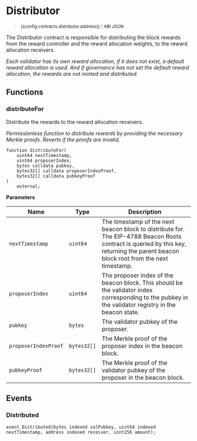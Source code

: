 <script setup>
  import config from '@berachain/config/constants.json';
</script>

# Distributor

> <small><a target="_blank" :href="config.testnet.dapps.beratrail.url + 'address/' + config.contracts.distributor.address">{{config.contracts.distributor.address}}</a><span v-if="config.contracts.distributor.abi">&nbsp;|&nbsp;<a target="_blank" :href="config.contracts.distributor.abi">ABI JSON</a></span></small>

The Distributor contract is responsible for distributing the block rewards from the reward controller
and the reward allocation weights, to the reward allocation receivers.

_Each validator has its own reward allocation, if it does not exist, a default reward allocation is used.
And if governance has not set the default reward allocation, the rewards are not minted and distributed._

## Functions

### distributeFor

Distribute the rewards to the reward allocation receivers.

_Permissionless function to distribute rewards by providing the necessary Merkle proofs. Reverts if the
proofs are invalid._

```solidity
function distributeFor(
    uint64 nextTimestamp,
    uint64 proposerIndex,
    bytes calldata pubkey,
    bytes32[] calldata proposerIndexProof,
    bytes32[] calldata pubkeyProof
)
    external;
```

**Parameters**

| Name                 | Type        | Description                                                                                                                                                                          |
| -------------------- | ----------- | ------------------------------------------------------------------------------------------------------------------------------------------------------------------------------------ |
| `nextTimestamp`      | `uint64`    | The timestamp of the next beacon block to distribute for. The EIP-4788 Beacon Roots contract is queried by this key, returning the parent beacon block root from the next timestamp. |
| `proposerIndex`      | `uint64`    | The proposer index of the beacon block. This should be the validator index corresponding to the pubkey in the validator registry in the beacon state.                                |
| `pubkey`             | `bytes`     | The validator pubkey of the proposer.                                                                                                                                                |
| `proposerIndexProof` | `bytes32[]` | The Merkle proof of the proposer index in the beacon block.                                                                                                                          |
| `pubkeyProof`        | `bytes32[]` | The Merkle proof of the validator pubkey of the proposer in the beacon block.                                                                                                        |

## Events

### Distributed

```solidity
event Distributed(bytes indexed valPubkey, uint64 indexed nextTimestamp, address indexed receiver, uint256 amount);
```
